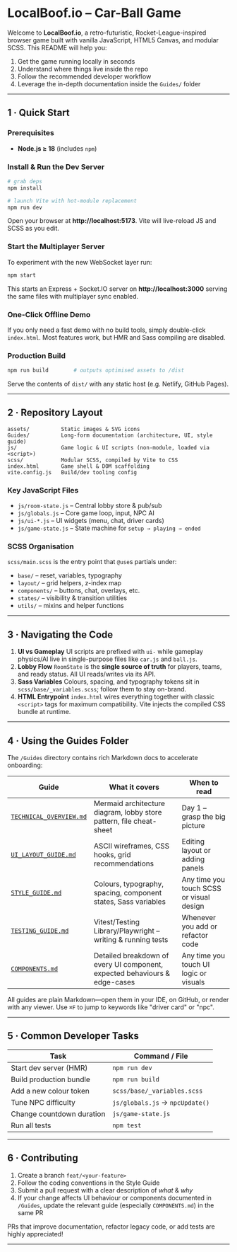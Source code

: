 # LocalBoof.io – Car-Ball Game

Welcome to **LocalBoof.io**, a retro-futuristic, Rocket-League-inspired browser game built with vanilla JavaScript, HTML5 Canvas, and modular SCSS. This README will help you:

1. Get the game running locally in seconds
2. Understand where things live inside the repo
3. Follow the recommended developer workflow
4. Leverage the in-depth documentation inside the `Guides/` folder

---

## 1&nbsp;·&nbsp;Quick Start

### Prerequisites
* **Node.js ≥ 18** (includes `npm`)

### Install & Run the Dev Server
```bash
# grab deps
npm install

# launch Vite with hot-module replacement
npm run dev
```
Open your browser at **http://localhost:5173**. Vite will live-reload JS and SCSS as you edit.

### Start the Multiplayer Server
To experiment with the new WebSocket layer run:
```bash
npm start
```
This starts an Express + Socket.IO server on **http://localhost:3000** serving the same files with multiplayer sync enabled.

### One-Click Offline Demo
If you only need a fast demo with no build tools, simply double-click `index.html`. Most features work, but HMR and Sass compiling are disabled.

### Production Build
```bash
npm run build        # outputs optimised assets to /dist
```
Serve the contents of `dist/` with any static host (e.g. Netlify, GitHub Pages).

---

## 2&nbsp;·&nbsp;Repository Layout

```
assets/          Static images & SVG icons
Guides/          Long-form documentation (architecture, UI, style guide)
js/              Game logic & UI scripts (non-module, loaded via <script>)
scss/            Modular SCSS, compiled by Vite to CSS
index.html       Game shell & DOM scaffolding
vite.config.js   Build/dev tooling config
```

### Key JavaScript Files
* `js/room-state.js` – Central lobby store & pub/sub
* `js/globals.js`    – Core game loop, input, NPC AI
* `js/ui-*.js`       – UI widgets (menu, chat, driver cards)
* `js/game-state.js` – State machine for `setup → playing → ended`

### SCSS Organisation
`scss/main.scss` is the entry point that `@use`s partials under:
* `base/`   – reset, variables, typography
* `layout/` – grid helpers, z-index map
* `components/` – buttons, chat, overlays, etc.
* `states/` – visibility & transition utilities
* `utils/`  – mixins and helper functions

---

## 3&nbsp;·&nbsp;Navigating the Code

1. **UI vs Gameplay**   UI scripts are prefixed with `ui-` while gameplay physics/AI live in single-purpose files like `car.js` and `ball.js`.
2. **Lobby Flow**       `RoomState` is the **single source of truth** for players, teams, and ready status. All UI reads/writes via its API.
3. **Sass Variables**   Colours, spacing, and typography tokens sit in `scss/base/_variables.scss`; follow them to stay on-brand.
4. **HTML Entrypoint**  `index.html` wires everything together with classic `<script>` tags for maximum compatibility. Vite injects the compiled CSS bundle at runtime.

---

## 4&nbsp;·&nbsp;Using the Guides Folder

The `/Guides` directory contains rich Markdown docs to accelerate onboarding:

| Guide | What it covers | When to read |
| ----- | -------------- | ------------ |
| [`TECHNICAL_OVERVIEW.md`](Guides/TECHNICAL_OVERVIEW.md) | Mermaid architecture diagram, lobby store pattern, file cheat-sheet | Day 1 – grasp the big picture |
| [`UI_LAYOUT_GUIDE.md`](Guides/UI_LAYOUT_GUIDE.md) | ASCII wireframes, CSS hooks, grid recommendations | Editing layout or adding panels |
| [`STYLE_GUIDE.md`](Guides/STYLE_GUIDE.md) | Colours, typography, spacing, component states, Sass variables | Any time you touch SCSS or visual design |
| [`TESTING_GUIDE.md`](Guides/TESTING_GUIDE.md) | Vitest/Testing Library/Playwright – writing & running tests | Whenever you add or refactor code |
| [`COMPONENTS.md`](Guides/COMPONENTS.md) | Detailed breakdown of every UI component, expected behaviours & edge-cases | Any time you touch UI logic or visuals |

All guides are plain Markdown—open them in your IDE, on GitHub, or render with any viewer. Use `⌘F` to jump to keywords like "driver card" or "npc".

---

## 5&nbsp;·&nbsp;Common Developer Tasks

| Task | Command / File |
| ---- | -------------- |
| Start dev server (HMR) | `npm run dev` |
| Build production bundle | `npm run build` |
| Add a new colour token | `scss/base/_variables.scss` |
| Tune NPC difficulty | `js/globals.js` → `npcUpdate()` |
| Change countdown duration | `js/game-state.js` |
| Run all tests | `npm test` |

---

## 6&nbsp;·&nbsp;Contributing

1. Create a branch `feat/<your-feature>`
2. Follow the coding conventions in the Style Guide
3. Submit a pull request with a clear description of *what* & *why*
4. If your change affects UI behaviour or components documented in `/Guides`, update the relevant guide (especially `COMPONENTS.md`) in the same PR

PRs that improve documentation, refactor legacy code, or add tests are highly appreciated!

---


